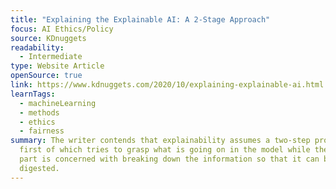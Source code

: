 ```yaml
---
title: "Explaining the Explainable AI: A 2-Stage Approach"
focus: AI Ethics/Policy
source: KDnuggets
readability:
  - Intermediate
type: Website Article
openSource: true
link: https://www.kdnuggets.com/2020/10/explaining-explainable-ai.html
learnTags:
  - machineLearning
  - methods
  - ethics
  - fairness
summary: The writer contends that explainability assumes a two-step process. The
  first of which tries to grasp what is going on in the model while the other
  part is concerned with breaking down the information so that it can be
  digested.
---
```

